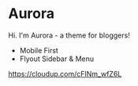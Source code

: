Aurora
===

Hi. I'm Aurora - a theme for bloggers!

- Mobile First
- Flyout Sidebar & Menu

https://cloudup.com/cFINm_wfZ6L